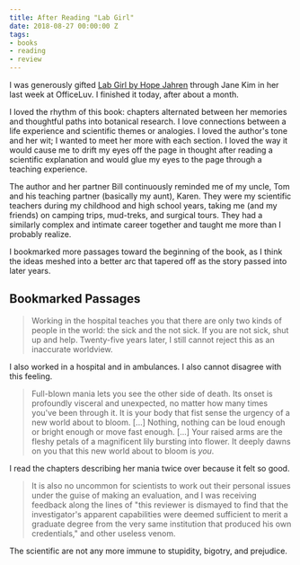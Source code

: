 ```yaml
---
title: After Reading "Lab Girl"
date: 2018-08-27 00:00:00 Z
tags:
- books
- reading
- review
---
```


I was generously gifted [Lab Girl by Hope Jahren](https://www.penguinrandomhouse.com/books/248239/lab-girl-by-hope-jahren/9781101873724/) through Jane Kim in her last week at OfficeLuv. I finished it today, after about a month.

I loved the rhythm of this book: chapters alternated between her memories and thoughtful paths into botanical research. I love connections between a life experience and scientific themes or analogies. I loved the author's tone and her wit; I wanted to meet her more with each section. I loved the way it would cause me to drift my eyes off the page in thought after reading a scientific explanation and would glue my eyes to the page through a teaching experience.

The author and her partner Bill continuously reminded me of my uncle, Tom and his teaching partner (basically my aunt), Karen. They were my scientific teachers during my childhood and high school years, taking me (and my friends) on camping trips, mud-treks, and surgical tours. They had a similarly complex and intimate career together and taught me more than I probably realize.

I bookmarked more passages toward the beginning of the book, as I think the ideas meshed into a better arc that tapered off as the story passed into later years.

## Bookmarked Passages

> Working in the hospital teaches you that there are only two kinds of people in the world: the sick and the not sick. If you are not sick, shut up and help. Twenty-five years later, I still cannot reject this as an inaccurate worldview.

I also worked in a hospital and in ambulances. I also cannot disagree with this feeling.

> Full-blown mania lets you see the other side of death.  Its onset is profoundly visceral and unexpected, no matter how many times you've been through it. It is your body that fist sense the urgency of a new world about to bloom. [...] Nothing, nothing can be loud enough or bright enough or move fast enough. [...] Your raised arms are the fleshy petals of a magnificent lily bursting into flower. It deeply dawns on you that this new world about to bloom is _you_.

I read the chapters describing her mania twice over because it felt so good.

> It is also no uncommon for scientists to work out their personal issues under the guise of making an evaluation, and I was receiving feedback along the lines of "this reviewer is dismayed to find that the investigator's apparent capabilities were deemed sufficient to merit a graduate degree from the very same institution that produced his own credentials," and other useless venom.

The scientific are not any more immune to stupidity, bigotry, and prejudice.
